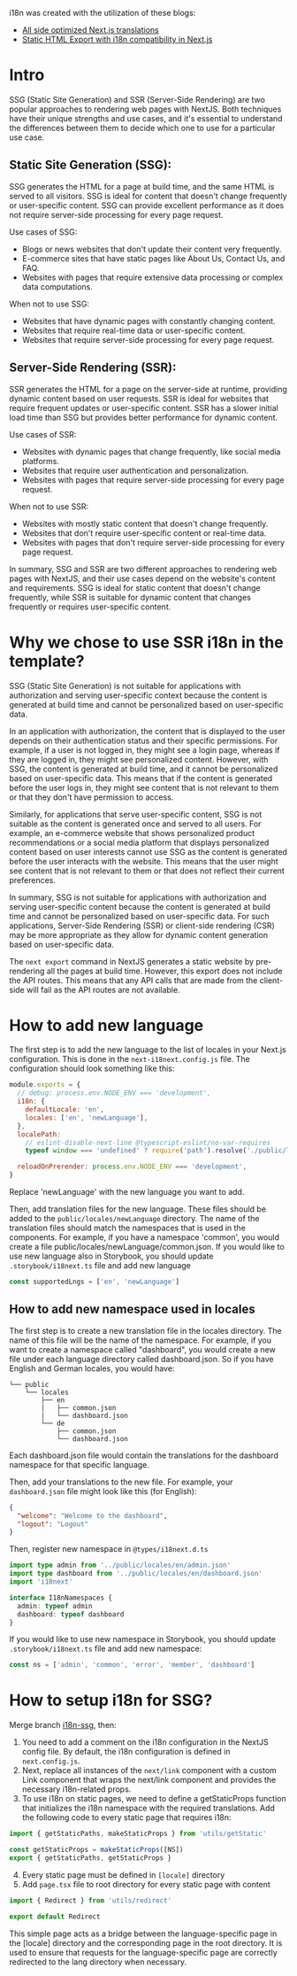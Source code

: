 i18n was created with the utilization of these blogs:

- [All side optimized Next.js translations](https://locize.com/blog/next-i18next/)
- [Static HTML Export with i18n compatibility in Next.js](https://locize.com/blog/next-i18n-static/)

# Intro

SSG (Static Site Generation) and SSR (Server-Side Rendering) are two popular approaches to rendering web pages with NextJS. Both techniques have their unique strengths and use cases, and it's essential to understand the differences between them to decide which one to use for a particular use case.

## Static Site Generation (SSG):

SSG generates the HTML for a page at build time, and the same HTML is served to all visitors. SSG is ideal for content that doesn't change frequently or user-specific content. SSG can provide excellent performance as it does not require server-side processing for every page request.

Use cases of SSG:

- Blogs or news websites that don't update their content very frequently.
- E-commerce sites that have static pages like About Us, Contact Us, and FAQ.
- Websites with pages that require extensive data processing or complex data computations.

When not to use SSG:

- Websites that have dynamic pages with constantly changing content.
- Websites that require real-time data or user-specific content.
- Websites that require server-side processing for every page request.

## Server-Side Rendering (SSR):

SSR generates the HTML for a page on the server-side at runtime, providing dynamic content based on user requests. SSR is ideal for websites that require frequent updates or user-specific content. SSR has a slower initial load time than SSG but provides better performance for dynamic content.

Use cases of SSR:

- Websites with dynamic pages that change frequently, like social media platforms.
- Websites that require user authentication and personalization.
- Websites with pages that require server-side processing for every page request.

When not to use SSR:

- Websites with mostly static content that doesn't change frequently.
- Websites that don't require user-specific content or real-time data.
- Websites with pages that don't require server-side processing for every page request.

In summary, SSG and SSR are two different approaches to rendering web pages with NextJS, and their use cases depend on the website's content and requirements. SSG is ideal for static content that doesn't change frequently, while SSR is suitable for dynamic content that changes frequently or requires user-specific content.

# Why we chose to use SSR i18n in the template?

SSG (Static Site Generation) is not suitable for applications with authorization and serving user-specific context because the content is generated at build time and cannot be personalized based on user-specific data.

In an application with authorization, the content that is displayed to the user depends on their authentication status and their specific permissions. For example, if a user is not logged in, they might see a login page, whereas if they are logged in, they might see personalized content. However, with SSG, the content is generated at build time, and it cannot be personalized based on user-specific data. This means that if the content is generated before the user logs in, they might see content that is not relevant to them or that they don't have permission to access.

Similarly, for applications that serve user-specific content, SSG is not suitable as the content is generated once and served to all users. For example, an e-commerce website that shows personalized product recommendations or a social media platform that displays personalized content based on user interests cannot use SSG as the content is generated before the user interacts with the website. This means that the user might see content that is not relevant to them or that does not reflect their current preferences.

In summary, SSG is not suitable for applications with authorization and serving user-specific content because the content is generated at build time and cannot be personalized based on user-specific data. For such applications, Server-Side Rendering (SSR) or client-side rendering (CSR) may be more appropriate as they allow for dynamic content generation based on user-specific data.

The `next export` command in NextJS generates a static website by pre-rendering all the pages at build time. However, this export does not include the API routes. This means that any API calls that are made from the client-side will fail as the API routes are not available.

# How to add new language

The first step is to add the new language to the list of locales in your Next.js configuration. This is done in the `next-i18next.config.js` file. The configuration should look something like this:

```javascript
module.exports = {
  // debug: process.env.NODE_ENV === 'development',
  i18n: {
    defaultLocale: 'en',
    locales: ['en', 'newLanguage'],
  },
  localePath:
    // eslint-disable-next-line @typescript-eslint/no-var-requires
    typeof window === 'undefined' ? require('path').resolve('./public/locales') : '/locales',

  reloadOnPrerender: process.env.NODE_ENV === 'development',
}
```

Replace 'newLanguage' with the new language you want to add.

Then, add translation files for the new language. These files should be added to the `public/locales/newLanguage` directory. The name of the translation files should match the namespaces that is used in the components. For example, if you have a namespace 'common', you would create a file public/locales/newLanguage/common.json.
If you would like to use new language also in Storybook, you should update `.storybook/i18next.ts` file and add new language

```typescript
const supportedLngs = ['en', 'newLanguage']
```

## How to add new namespace used in locales

The first step is to create a new translation file in the locales directory. The name of this file will be the name of the namespace. For example, if you want to create a namespace called "dashboard", you would create a new file under each language directory called dashboard.json. So if you have English and German locales, you would have:

```
└── public
    └── locales
        ├── en
        |   ├── common.json
        |   └── dashboard.json
        └── de
            ├── common.json
            └── dashboard.json

```

Each dashboard.json file would contain the translations for the dashboard namespace for that specific language.

Then, add your translations to the new file. For example, your `dashboard.json` file might look like this (for English):

```json
{
  "welcome": "Welcome to the dashboard",
  "logout": "Logout"
}
```

Then, register new namespace in `@types/i18next.d.ts`

```typescript
import type admin from '../public/locales/en/admin.json'
import type dashboard from '../public/locales/en/dashboard.json'
import 'i18next'

interface I18nNamespaces {
  admin: typeof admin
  dashboard: typeof dashboard
}
```

If you would like to use new namespace in Storybook, you should update `.storybook/i18next.ts` file and add new namespace:

```typescript
const ns = ['admin', 'common', 'error', 'member', 'dashboard']
```

# How to setup i18n for SSG?

Merge branch [i18n-ssg](https://github.com/sudolabs-io/nextjs-template/tree/i18n-ssg), then:

1. You need to add a comment on the i18n configuration in the NextJS config file. By default, the i18n configuration is defined in `next.config.js`.
2. Next, replace all instances of the `next/link` component with a custom Link component that wraps the next/link component and provides the necessary i18n-related props.
3. To use i18n on static pages, we need to define a getStaticProps function that initializes the i18n namespace with the required translations. Add the following code to every static page that requires i18n:

```ts
import { getStaticPaths, makeStaticProps } from 'utils/getStatic'

const getStaticProps = makeStaticProps([NS])
export { getStaticPaths, getStaticProps }
```

4. Every static page must be defined in `[locale]` directory
5. Add `page.tsx` file to root directory for every static page with content

```ts
import { Redirect } from 'utils/redirect'

export default Redirect
```

This simple page acts as a bridge between the language-specific page in the [locale] directory and the corresponding page in the root directory. It is used to ensure that requests for the language-specific page are correctly redirected to the lang directory when necessary.
